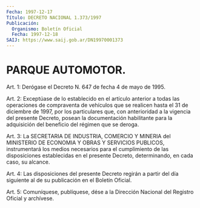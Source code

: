 ```yaml
---
Fecha: 1997-12-17
Título: DECRETO NACIONAL 1.373/1997
Publicación:
  Organismo: Boletín Oficial
  Fecha: 1997-12-18
SAIJ: https://www.saij.gob.ar/DN19970001373
---
```

# PARQUE AUTOMOTOR.

<a id="1"></a>
Art. 1: Derógase el Decreto N. 647 de fecha 4 de mayo de  1995.

<a id="2"></a>
Art. 2: Exceptúase  de  lo  establecido  en el artículo anterior a todas las operaciones de compraventa de vehículos  que  se realicen hasta  el  31  de diciembre de 1997, por los particulares que,  con anterioridad  a  la   vigencia  del  presente  Decreto,  posean  la documentación habilitante  para  la  adquisición  del beneficio del régimen que se deroga.

<a id="3"></a>
Art.  3: La  SECRETARIA  DE  INDUSTRIA, COMERCIO Y MINERIA del MINISTERIO DE ECONOMIA Y OBRAS Y SERVICIOS  PUBLICOS, instrumentará los  medios  necesarios para el cumplimiento de  las  disposiciones establecidas en el presente Decreto, determinando, en cada caso, su alcance.

<a id="4"></a>
Art. 4: Las  disposiciones  del presente Decreto regirán a partir del  día  siguiente  al de su publicación  en  el  Boletín  Oficial.

<a id="5"></a>
Art. 5: Comuníquese,  publíquese, dése a la Dirección Nacional del Registro  Oficial  y archívese.